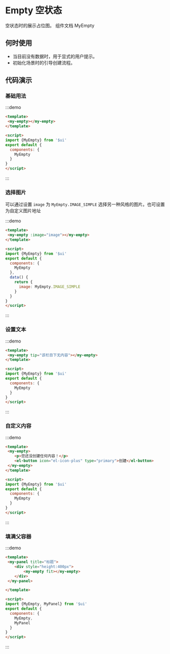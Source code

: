# Empty 空状态

空状态时的展示占位图。
组件文档 <api-link href="components/my-empty">MyEmpty</api-link>

## 何时使用

- 当目前没有数据时，用于显式的用户提示。
- 初始化场景时的引导创建流程。

## 代码演示

### 基础用法

:::demo
```html
<template>
 <my-empty></my-empty>
</template>

<script>
import {MyEmpty} from '$ui'
export default {
  components: {
    MyEmpty
  }
}
</script>

```
:::

### 选择图片

可以通过设置 `image` 为 `MyEmpty.IMAGE_SIMPLE` 选择另一种风格的图片。也可设置为自定义图片地址

:::demo
```html
<template>
 <my-empty :image="image"></my-empty>
</template>

<script>
import {MyEmpty} from '$ui'
export default {
  components: {
    MyEmpty
  },
  data() {
    return {
      image: MyEmpty.IMAGE_SIMPLE
    }
  }
}
</script>

```
:::

### 设置文本

:::demo
```html
<template>
 <my-empty tip="该栏目下无内容"></my-empty>
</template>

<script>
import {MyEmpty} from '$ui'
export default {
  components: {
    MyEmpty
  }
}
</script>

```
:::

### 自定义内容

:::demo
```html
<template>
 <my-empty>
    <p>您还没创建任何内容！</p>
    <el-button icon="el-icon-plus" type="primary">创建</el-button>
 </my-empty>
</template>

<script>
import {MyEmpty} from '$ui'
export default {
  components: {
    MyEmpty
  }
}
</script>

```
:::

### 填满父容器

:::demo
```html
<template>
 <my-panel title="标题">
    <div style="height:400px">
        <my-empty fit></my-empty>
    </div>
 </my-panel>

</template>

<script>
import {MyEmpty, MyPanel} from '$ui'
export default {
  components: {
    MyEmpty,
    MyPanel
  }
}
</script>

```
:::


